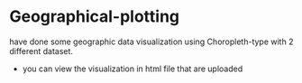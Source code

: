 # Geographical-plotting

have done some geographic data visualization using Choropleth-type with 2 different dataset.
* you can view the visualization in html file that are uploaded